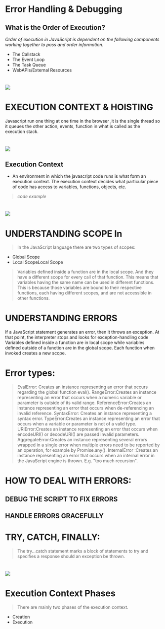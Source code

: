# Error Handling & Debugging

## What is the Order of Execution?
*Order of execution in JavaScript is dependent on the following components working together to pass and order information.*
- The Callstack
- The Event Loop
- The Task Queue
- WebAPIs/External Resources
# ![](https://knowthecode.io/wp-content/uploads/2016/10/order-of-execution-flowchart.jpg)
# EXECUTION CONTEXT & HOISTING
Javascript run one thing at one time in the browser ,it is the single thread so it queues the other action, events, function in what is called as the execution stack.
# ![](https://miro.medium.com/max/700/1*78luWh7gZV3c-99_eLpRWg.png)
## Execution Context
- An environment in which the javascript code runs is what form an execution context.
The execution context decides what particular piece of code has access to variables, functions, objects, etc.
> *code example*
# ![](https://miro.medium.com/max/700/1*e-A-jDYmBTIfN2ADj13iaw.png)
# UNDERSTANDING SCOPE In
> In the JavaScript language there are two types of scopes:
- Global Scope
- Local ScopeLocal Scope
> Variables defined inside a function are in the local scope. And they have a different scope for every call of that function. This means that variables having the same name can be used in different functions. This is because those variables are bound to their respective functions, each having different scopes, and are not accessible in other functions.
# UNDERSTANDING ERRORS
If a JavaScript statement generates an error, then it throws an exception. At that point, the interpreter stops and looks for exception-handling code
Variables defined inside a function are in local scope while variables defined outside of a function are in the global scope. Each function when invoked creates a new scope.
# Error types: 
> EvalError: Creates an instance representing an error that occurs regarding the global function eval().
>RangeError:Creates an instance representing an error that occurs when a numeric variable or parameter is outside of its valid range.
>ReferenceError:Creates an instance representing an error that occurs when de-referencing an invalid reference.
>SyntaxError: Creates an instance representing a syntax error.
>TypeError:Creates an instance representing an error that occurs when a variable or parameter is not of a valid type.
>URIError:Creates an instance representing an error that occurs when encodeURI() or decodeURI() are passed invalid parameters.
>AggregateError:Creates an instance representing several errors wrapped in a single error when multiple errors need to be reported by an operation, for example by Promise.any().
>InternalError :Creates an instance representing an error that occurs when an internal error in the JavaScript engine is thrown. E.g. "too much recursion".
# HOW TO DEAL WITH ERRORS: 
## DEBUG THE SCRIPT TO FIX ERRORS
## HANDLE ERRORS GRACEFULLY 
# TRY, CATCH, FINALLY:
> The try...catch statement marks a block of statements to try and specifies a response should an exception be thrown.
# ![](https://cdn.javascripttutorial.net/wp-content/uploads/2019/12/javascript-try-catch-1-1.png)
# Execution Context Phases
> There are mainly two phases of the execution context.
- Creation
- Execution


